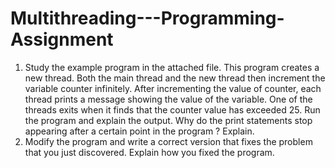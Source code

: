 # Multithreading---Programming-Assignment
1. Study the example program in the attached file. This program creates a new thread. Both the main thread and the new thread then increment the variable counter infinitely. After incrementing the value of counter, each thread prints a message showing the value of the variable. One of the threads exits when it finds that the counter value has exceeded 25. Run the program and explain the output. Why do the print statements stop appearing after a certain point in the program ? Explain.
2. Modify the program and write a correct version that fixes the problem that you just discovered. Explain how you fixed the program.
